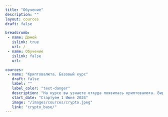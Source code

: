 ```yaml
---
title: "Обучение"
description: ""
layout: cources
draft: false

breadcrumb:
 - name: Домой
   islink: true
   url: /
 - name: Обучение
   islink: false
   url:

cources:
 - name: "Криптовалюта. Базовый курс"
   draft: false
   label: ""
   label_color: "text-danger"
   description: "На курсе вы узнаете откуда появилась криптовалюта. Виды криптовалюты, как купить, использовать и зарабатывать"          
   start_date: "Стартуем 1 Июня 2024"
   image: "/images/cources/crypto.jpeg"
   link: "crypto_base/"
---
```

